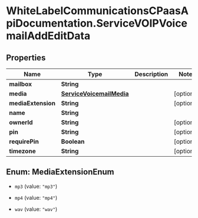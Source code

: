 # WhiteLabelCommunicationsCPaasApiDocumentation.ServiceVOIPVoicemailAddEditData

## Properties

Name | Type | Description | Notes
------------ | ------------- | ------------- | -------------
**mailbox** | **String** |  | 
**media** | [**ServiceVoicemailMedia**](ServiceVoicemailMedia.md) |  | [optional] 
**mediaExtension** | **String** |  | [optional] 
**name** | **String** |  | 
**ownerId** | **String** |  | [optional] 
**pin** | **String** |  | [optional] 
**requirePin** | **Boolean** |  | [optional] 
**timezone** | **String** |  | [optional] 



## Enum: MediaExtensionEnum


* `mp3` (value: `"mp3"`)

* `mp4` (value: `"mp4"`)

* `wav` (value: `"wav"`)




